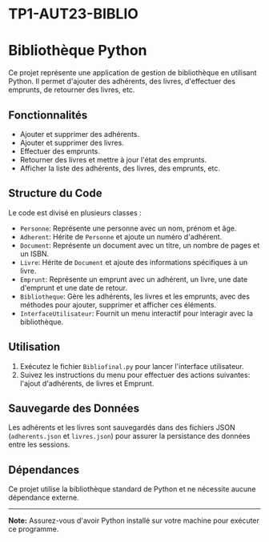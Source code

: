 # TP1-AUT23-BIBLIO


# Bibliothèque Python

Ce projet représente une application de gestion de bibliothèque en utilisant Python. Il permet d'ajouter des adhérents, des livres, d'effectuer des emprunts, de retourner des livres, etc.

## Fonctionnalités

- Ajouter et supprimer des adhérents.
- Ajouter et supprimer des livres.
- Effectuer des emprunts.
- Retourner des livres et mettre à jour l'état des emprunts.
- Afficher la liste des adhérents, des livres, des emprunts, etc.

## Structure du Code

Le code est divisé en plusieurs classes :

- `Personne`: Représente une personne avec un nom, prénom et âge.
- `Adherent`: Hérite de `Personne` et ajoute un numéro d'adhérent.
- `Document`: Représente un document avec un titre, un nombre de pages et un ISBN.
- `Livre`: Hérite de `Document` et ajoute des informations spécifiques à un livre.
- `Emprunt`: Représente un emprunt avec un adhérent, un livre, une date d'emprunt et une date de retour.
- `Bibliotheque`: Gère les adhérents, les livres et les emprunts, avec des méthodes pour ajouter, supprimer et afficher ces éléments.
- `InterfaceUtilisateur`: Fournit un menu interactif pour interagir avec la bibliothèque.

## Utilisation

1. Exécutez le fichier `Bibliofinal.py` pour lancer l'interface utilisateur.
2. Suivez les instructions du menu pour effectuer des actions suivantes: l'ajout d'adhérents, de livres et Emprunt.

## Sauvegarde des Données

Les adhérents et les livres sont sauvegardés dans des fichiers JSON (`adherents.json` et `livres.json`) pour assurer la persistance des données entre les sessions.

## Dépendances

Ce projet utilise la bibliothèque standard de Python et ne nécessite aucune dépendance externe.

---

**Note:** Assurez-vous d'avoir Python installé sur votre machine pour exécuter ce programme.

